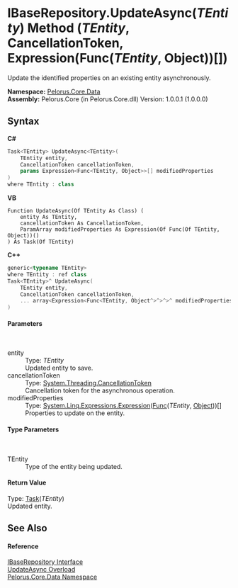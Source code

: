 # IBaseRepository.UpdateAsync(*TEntity*) Method (*TEntity*, CancellationToken, Expression(Func(*TEntity*, Object))[])
 

Update the identified properties on an existing entity asynchronously.

**Namespace:**&nbsp;<a href="E27DB326">Pelorus.Core.Data</a><br />**Assembly:**&nbsp;Pelorus.Core (in Pelorus.Core.dll) Version: 1.0.0.1 (1.0.0.0)

## Syntax

**C#**<br />
``` C#
Task<TEntity> UpdateAsync<TEntity>(
	TEntity entity,
	CancellationToken cancellationToken,
	params Expression<Func<TEntity, Object>>[] modifiedProperties
)
where TEntity : class

```

**VB**<br />
``` VB
Function UpdateAsync(Of TEntity As Class) ( 
	entity As TEntity,
	cancellationToken As CancellationToken,
	ParamArray modifiedProperties As Expression(Of Func(Of TEntity, Object))()
) As Task(Of TEntity)
```

**C++**<br />
``` C++
generic<typename TEntity>
where TEntity : ref class
Task<TEntity>^ UpdateAsync(
	TEntity entity, 
	CancellationToken cancellationToken, 
	... array<Expression<Func<TEntity, Object^>^>^>^ modifiedProperties
)
```


#### Parameters
&nbsp;<dl><dt>entity</dt><dd>Type: *TEntity*<br />Updated entity to save.</dd><dt>cancellationToken</dt><dd>Type: <a href="http://msdn2.microsoft.com/en-us/library/dd384802" target="_blank">System.Threading.CancellationToken</a><br />Cancellation token for the asynchronous operation.</dd><dt>modifiedProperties</dt><dd>Type: <a href="http://msdn2.microsoft.com/en-us/library/bb335710" target="_blank">System.Linq.Expressions.Expression</a>(<a href="http://msdn2.microsoft.com/en-us/library/bb549151" target="_blank">Func</a>(*TEntity*, <a href="http://msdn2.microsoft.com/en-us/library/e5kfa45b" target="_blank">Object</a>))[]<br />Properties to update on the entity.</dd></dl>

#### Type Parameters
&nbsp;<dl><dt>TEntity</dt><dd>Type of the entity being updated.</dd></dl>

#### Return Value
Type: <a href="http://msdn2.microsoft.com/en-us/library/dd321424" target="_blank">Task</a>(*TEntity*)<br />Updated entity.

## See Also


#### Reference
<a href="30329654">IBaseRepository Interface</a><br /><a href="2BCBC11C">UpdateAsync Overload</a><br /><a href="E27DB326">Pelorus.Core.Data Namespace</a><br />